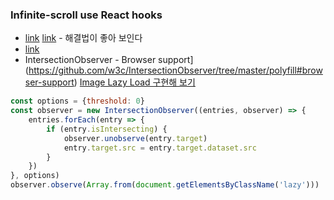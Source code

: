 ### Infinite-scroll use React hooks

-   [link](https://y0c.github.io/2019/06/30/react-infinite-scroll/) [link](https://upmostly.com/tutorials/build-an-infinite-scroll-component-in-react-using-react-hooks) - 해결법이 좋아 보인다
-   [link](https://im-developer.tistory.com/196)
-   IntersectionObserver - Browser support](https://github.com/w3c/IntersectionObserver/tree/master/polyfill#browser-support) [Image Lazy Load 구현해 보기](https://medium.com/@pks2974/intersection-observer-%EA%B0%84%EB%8B%A8-%EC%A0%95%EB%A6%AC%ED%95%98%EA%B8%B0-fc24789799a3)

```javascript
const options = {threshold: 0}
const observer = new IntersectionObserver((entries, observer) => {
    entries.forEach(entry => {
        if (entry.isIntersecting) {
            observer.unobserve(entry.target)
            entry.target.src = entry.target.dataset.src
        }
    })
}, options)
observer.observe(Array.from(document.getElementsByClassName('lazy')))
```
